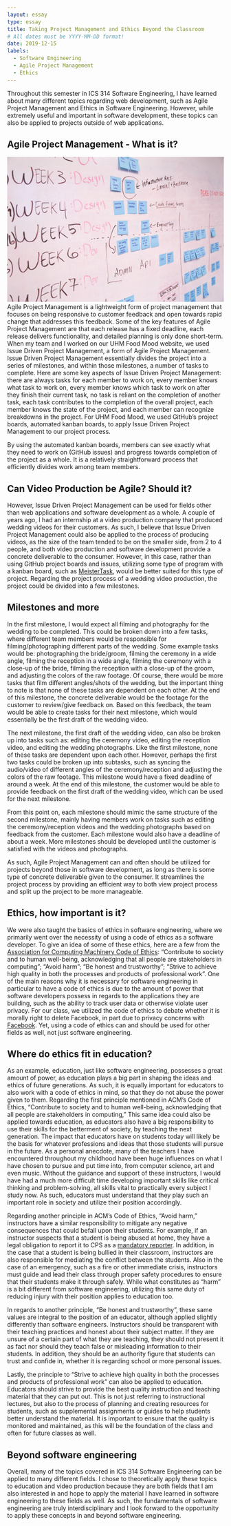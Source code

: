 ```yaml
---
layout: essay
type: essay
title: Taking Project Management and Ethics Beyond the Classroom
# All dates must be YYYY-MM-DD format!
date: 2019-12-15
labels:
  - Software Engineering
  - Agile Project Management
  - Ethics
---
```

Throughout this semester in ICS 314 Software Engineering, I have learned about many different topics regarding web development, such as Agile Project Management and Ethics in Software Engineering. However, while extremely useful and important in software development, these topics can also be applied to projects outside of web applications.  

## Agile Project Management - What is it?
<img class="ui medium floated rounded image" src="../images/project-management.jpg">
Agile Project Management is a lightweight form of project management that focuses on being responsive to customer feedback and open towards rapid change that addresses this feedback. Some of the key features of Agile Project Management are that each release has a fixed deadline, each release delivers functionality, and detailed planning is only done short-term. When my team and I worked on our UHM Food Mood website, we used Issue Driven Project Management, a form of Agile Project Management. Issue Driven Project Management essentially divides the project into a series of milestones, and within those milestones, a number of tasks to complete. Here are some key aspects of Issue Driven Project Management: there are always tasks for each member to work on, every member knows what task to work on, every member knows which task to work on after they finish their current task, no task is reliant on the completion of another task, each task contributes to the completion of the overall project, each member knows the state of the project, and each member can recognize breakdowns in the project. For UHM Food Mood, we used GitHub’s project boards, automated kanban boards, to apply Issue Driven Project Management to our project process. 

By using the automated kanban boards, members can see exactly what they need to work on (GitHub issues) and progress towards completion of the project as a whole. It is a relatively straightforward process that efficiently divides work among team members.

## Can Video Production be Agile? Should it?

However, Issue Driven Project Management can be used for fields other than web applications and software development as a whole. A couple of years ago, I had an internship at a video production company that produced wedding videos for their customers. As such, I believe that Issue Driven Project Management could also be applied to the process of producing videos, as the size of the team tended to be on the smaller side, from 2 to 4 people, and both video production and software development provide a concrete deliverable to the consumer. However, in this case, rather than using GitHub project boards and issues, utilizing some type of program with a kanban board, such as <a href="https://www.meistertask.com/">MeisterTask</a>, would be better suited for this type of project. Regarding the project process of a wedding video production, the project could be divided into a few milestones. 

## Milestones and more

In the first milestone, I would expect all filming and photography for the wedding to be completed. This could be broken down into a few tasks, where different team members would be responsible for filming/photographing different parts of the wedding. Some example tasks would be: photographing the bride/groom, filming the ceremony in a wide angle, filming the reception in a wide angle, filming the ceremony with a close-up of the bride, filming the reception with a close-up of the groom, and adjusting the colors of the raw footage. Of course, there would be more tasks that film different angles/shots of the wedding, but the important thing to note is that none of these tasks are dependent on each other. At the end of this milestone, the concrete deliverable would be the footage for the customer to review/give feedback on. Based on this feedback, the team would be able to create tasks for their next milestone, which would essentially be the first draft of the wedding video.

The next milestone, the first draft of the wedding video, can also be broken up into tasks such as: editing the ceremony video, editing the reception video, and editing the wedding photographs. Like the first milestone, none of these tasks are dependent upon each other. However, perhaps the first two tasks could be broken up into subtasks, such as syncing the audio/video of different angles of the ceremony/reception and adjusting the colors of the raw footage. This milestone would have a fixed deadline of around a week. At the end of this milestone, the customer would be able to provide feedback on the first draft of the wedding video, which can be used for the next milestone.

From this point on, each milestone should mimic the same structure of the second milestone, mainly having members work on tasks such as editing the ceremony/reception videos and the wedding photographs based on feedback from the customer. Each milestone would also have a deadline of about a week. More milestones should be developed until the customer is satisfied with the videos and photographs. 

As such, Agile Project Management can and often should be utilized for projects beyond those in software development, as long as there is some type of concrete deliverable given to the consumer. It streamlines the project process by providing an efficient way to both view project process and split up the project to be more manageable. 

## Ethics, how important is it?

We were also taught the basics of ethics in software engineering, where we primarily went over the necessity of using a code of ethics as a software developer. To give an idea of some of these ethics, here are a few from the <a href="https://www.acm.org/code-of-ethics">Association for Computing Machinery Code of Ethics</a>: “Contribute to society and to human well-being, acknowledging that all people are stakeholders in computing”; “Avoid harm”; “Be honest and trustworthy”; “Strive to achieve high quality in both the processes and products of professional work”. One of the main reasons why it is necessary for software engineering in particular to have a code of ethics is due to the amount of power that software developers possess in regards to the applications they are building, such as the ability to track user data or otherwise violate user privacy. For our class, we utilized the code of ethics to debate whether it is morally right to delete Facebook, in part due to privacy concerns with <a href="https://www.nateliason.com/blog/delete-facebook">Facebook</a>. Yet, using a code of ethics can and should be used for other fields as well, not just software engineering. 

## Where do ethics fit in education?

As an example, education, just like software engineering, possesses a great amount of power, as education plays a big part in shaping the ideas and ethics of future generations. As such, it is equally important for educators to also work with a code of ethics in mind, so that they do not abuse the power given to them. Regarding the first principle mentioned in ACM’s Code of Ethics, “Contribute to society and to human well-being, acknowledging that all people are stakeholders in computing,” This same idea could also be applied towards education, as educators also have a big responsibility to use their skills for the betterment of society, by teaching the next generation. The impact that educators have on students today will likely be the basis for whatever professions and ideas that those students will pursue in the future. As a personal anecdote, many of the teachers I have encountered throughout my childhood have been huge influences on what I have chosen to pursue and put time into, from computer science, art and even music. Without the guidance and support of these instructors, I would have had a much more difficult time developing important skills like critical thinking and problem-solving, all skills vital to practically every subject I study now. As such, educators must understand that they play such an important role in society and utilize their position accordingly.

Regarding another principle in ACM’s Code of Ethics, “Avoid harm,” instructors have a similar responsibility to mitigate any negative consequences that could befall upon their students. For example, if an instructor suspects that a student is being abused at home, they have a legal obligation to report it to CPS as a <a href="https://www.childwelfare.gov/topics/systemwide/laws-policies/statutes/manda/">mandatory reporter</a>. In addition, in the case that a student is being bullied in their classroom, instructors are also responsible for mediating the conflict between the students. Also in the case of an emergency, such as a fire or other immediate crisis, instructors must guide and lead their class through proper safety procedures to ensure that their students make it through safely. While what constitutes as “harm” is a bit different from software engineering, utilizing this same duty of reducing injury with their position applies to education too.

In regards to another principle, “Be honest and trustworthy”, these same values are integral to the position of an educator, although applied slightly differently than software engineers. Instructors should be transparent with their teaching practices and honest about their subject matter. If they are unsure of a certain part of what they are teaching, they should not present it as fact nor should they teach false or misleading information to their students. In addition, they should be an authority figure that students can trust and confide in, whether it is regarding school or more personal issues.

Lastly, the principle to “Strive to achieve high quality in both the processes and products of professional work” can also be applied to education. Educators should strive to provide the best quality instruction and teaching material that they can put out. This is not just referring to instructional lectures, but also to the process of planning and creating resources for students, such as supplemental assignments or guides to help students better understand the material. It is important to ensure that the quality is monitored and maintained, as this will be the foundation of the class and often for future classes as well.

## Beyond software engineering

Overall, many of the topics covered in ICS 314 Software Engineering can be applied to many different fields. I chose to theoretically apply these topics to education and video production because they are both fields that I am also interested in and hope to apply the material I have learned in software engineering to these fields as well. As such, the fundamentals of software engineering are truly interdisciplinary and I look forward to the opportunity to apply these concepts in and beyond software engineering.
